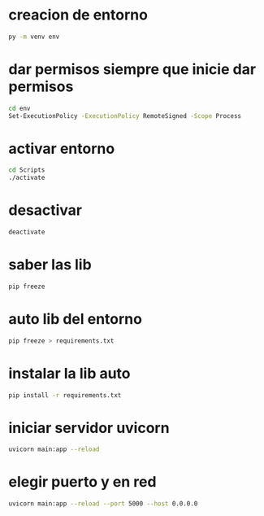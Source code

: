 # creacion de entorno
```sh
py -m venv env
```
# dar permisos siempre que inicie dar permisos
```sh
cd env
Set-ExecutionPolicy -ExecutionPolicy RemoteSigned -Scope Process
```
# activar entorno
```sh
cd Scripts
./activate
```
# desactivar
```sh
deactivate
```
# saber las lib
```sh
pip freeze
```
# auto lib del entorno
```sh
pip freeze > requirements.txt 
```
# instalar la lib auto
```sh
pip install -r requirements.txt
```
# iniciar servidor uvicorn
```sh
uvicorn main:app --reload
```
# elegir puerto y en red 
```sh
uvicorn main:app --reload --port 5000 --host 0.0.0.0
```
